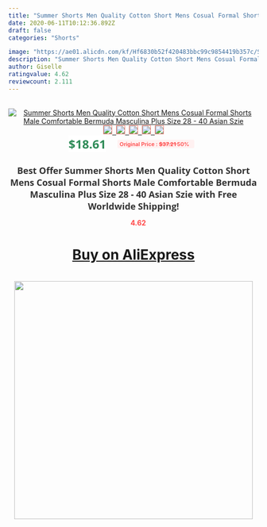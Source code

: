 ```yaml
---
title: "Summer Shorts Men Quality Cotton Short Mens Cosual Formal Shorts Male Comfortable Bermuda Masculina Plus Size 28 - 40 Asian Szie"
date: 2020-06-11T10:12:36.892Z
draft: false
categories: "Shorts"

image: "https://ae01.alicdn.com/kf/Hf6830b52f420483bbc99c9854419b357c/Summer-Shorts-Men-Quality-Cotton-Short-Mens-Cosual-Formal-Shorts-Male-Comfortable-Bermuda-Masculina-Plus-Size.jpg"
description: "Summer Shorts Men Quality Cotton Short Mens Cosual Formal Shorts Male Comfortable Bermuda Masculina Plus Size 28 - 40 Asian Szie"
author: Giselle
ratingvalue: 4.62
reviewcount: 2.111
---
```

<br>
<div style="text-align: center;">
<a href="https://s.click.aliexpress.com/e/_Acemgl" target="_blank" rel="nofollow noopener noreferrer"><img alt="Summer Shorts Men Quality Cotton Short Mens Cosual Formal Shorts Male Comfortable Bermuda Masculina Plus Size 28 - 40 Asian Szie" class="magnifier-image" src="https://ae01.alicdn.com/kf/Hf6830b52f420483bbc99c9854419b357c/Summer-Shorts-Men-Quality-Cotton-Short-Mens-Cosual-Formal-Shorts-Male-Comfortable-Bermuda-Masculina-Plus-Size.jpg_640x640.jpg">
<br>
<img style="border:1px solid salmon" src="https://ae01.alicdn.com/kf/Hf6830b52f420483bbc99c9854419b357c/Summer-Shorts-Men-Quality-Cotton-Short-Mens-Cosual-Formal-Shorts-Male-Comfortable-Bermuda-Masculina-Plus-Size.jpg_120x120.jpg">&nbsp;&nbsp;<img style="border:1px solid salmon" src="https://ae01.alicdn.com/kf/H15eed1ae51d74ad48272ef5e3bfe1d20l/Summer-Shorts-Men-Quality-Cotton-Short-Mens-Cosual-Formal-Shorts-Male-Comfortable-Bermuda-Masculina-Plus-Size.jpg_120x120.jpg">&nbsp;&nbsp;<img style="border:1px solid salmon" src="https://ae01.alicdn.com/kf/Ha2161cb792704e94b05f7ff4f85e1658Z/Summer-Shorts-Men-Quality-Cotton-Short-Mens-Cosual-Formal-Shorts-Male-Comfortable-Bermuda-Masculina-Plus-Size.jpg_120x120.jpg">&nbsp;&nbsp;<img style="border:1px solid salmon" src="https://ae01.alicdn.com/kf/Heda5d793439c4bb8be478da5d5bd47aex/Summer-Shorts-Men-Quality-Cotton-Short-Mens-Cosual-Formal-Shorts-Male-Comfortable-Bermuda-Masculina-Plus-Size.jpg_120x120.jpg">&nbsp;&nbsp;<img style="border:1px solid salmon" src="https://ae01.alicdn.com/kf/H8fc5cc6706fc41dd885963a2cec4d95cU/Summer-Shorts-Men-Quality-Cotton-Short-Mens-Cosual-Formal-Shorts-Male-Comfortable-Bermuda-Masculina-Plus-Size.jpg_120x120.jpg"></a></div><br0>
<div style="text-align: center;"><span style="background-color: white; border: 0px; box-sizing: border-box; color: seagreen; display: inline-block; font-family: &quot;open sans&quot; , &quot;arial&quot; , &quot;helvetica&quot; , sans-serif , &quot;heiti&quot;; font-size: 24px; font-stretch: inherit; font-weight: 700; line-height: inherit; margin: 0px 10px 0px 0px; padding: 0px; vertical-align: middle;">$18.61 </span>
<span style="background: rgb(255 , 241 , 241); border-radius: 3px; border: 0px; box-sizing: border-box; color: #ff4747; display: inline-block; font-family: inherit; font-size: 12px; font-stretch: inherit; font-style: inherit; font-variant: inherit; font-weight: 600; line-height: inherit; margin: 0px; padding: 2px 5px; transform: scale(0.9); vertical-align: middle;">Original Price : <b style="text-decoration: line-through;">$37.21 </b> 50%&nbsp;&nbsp;</span></div>
<h1 style="color: #333333; display: inline-block; font-family: &quot;open sans&quot; , &quot;arial&quot; , &quot;helvetica&quot; , sans-serif , &quot;heiti&quot;; font-size: 18px; font-stretch: inherit; font-weight: 700; text-align: center;">Best Offer Summer Shorts Men Quality Cotton Short Mens Cosual Formal Shorts Male Comfortable Bermuda Masculina Plus Size 28 - 40 Asian Szie with Free Worldwide Shipping!</h1>
<div style="color: #ff4747; text-align: center;">
<img src="https://4.bp.blogspot.com/-M0ZcTcb-5uY/XleCXlxnR4I/AAAAAAAAAEc/OrjgMkXV1oMQFaCRZj5HQwOCBcu3w1FegCPcBGAYYCw/s1600/star.png" style="height: 15px;">&nbsp;<b>4.62</b></div>
<div class="button_cont" align="center"><a class="buynow_a" href="https://s.click.aliexpress.com/e/_Acemgl" target="_blank" rel="nofollow noopener noreferrer"><H1>Buy on AliExpress</H1></a></div><br>
<div class="separator" style="clear: both; text-align: center;">
<img src="https://lh3.googleusercontent.com/-pTy5HemUv9M/XlePHvY0dAI/AAAAAAAAAE4/0nX5iRUoIWY8eMW9Dpxeirr157OZliDIgCLcBGAsYHQ/s1600/badge.gif" width="480">
</div>
